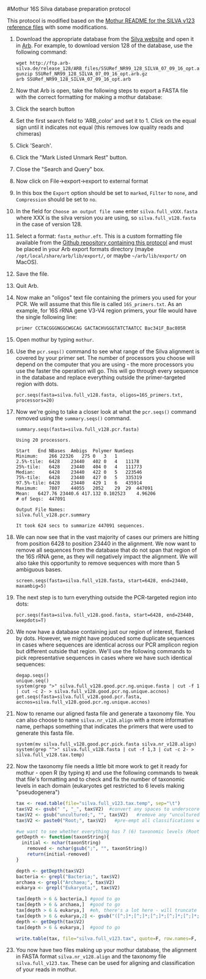 #Mothur 16S Silva database preparation protocol

This protocol is modified based on the [Mothur README for the SILVA v123 reference files](http://blog.mothur.org/2015/12/03/SILVA-v123-reference-files/) with some modifications.

1. Download the appropriate database from the [Silva website](https://www.arb-silva.de/download/arb-files/) and open it in [Arb](http://www.arb-home.de/). For example, to download version 128 of the database, use the following command:

    ```
    wget http://ftp.arb-silva.de/release_128/ARB_files/SSURef_NR99_128_SILVA_07_09_16_opt.arb.gz
    gunzip SSURef_NR99_128_SILVA_07_09_16_opt.arb.gz
    arb SSURef_NR99_128_SILVA_07_09_16_opt.arb
    ```

2. Now that Arb is open, take the following steps to export a FASTA file with the correct formatting for making a mothur database:
  1. Click the search button
  2. Set the first search field to 'ARB_color' and set it to 1. Click on the equal sign until it indicates not equal (this removes low quality reads and chimeras)
  3. Click 'Search'.
  4. Click the "Mark Listed Unmark Rest" button.
  5. Close the "Search and Query" box.
  6. Now click on File->export->export to external format
  7. In this box the `Export` option should be set to `marked`, `Filter` to `none`, and `Compression` should be set to `no`.
  8. In the field for `Choose an output file name` enter `silva.full_vXXX.fasta` where XXX is the silva version you are using, so `silva.full_v128.fasta` in the case of version 128.
  9. Select a format: `fasta_mothur.eft`. This is a custom formatting file available from the [Github repository containing this protocol](https://github.com/ianpgm/AU_microbio_16S_protocol) and must be placed in your Arb export formats directory (maybe `/opt/local/share/arb/lib/export/`, or maybe `~/arb/lib/export/` on MacOS).
  10. Save the file.
  11. Quit Arb.

3. Now make an "oligos" text file containing the primers you used for your PCR. We will assume that this file is called `16S_primers.txt`. As an example, for 16S rRNA gene V3-V4 region primers, your file would have the single following line:

    ```
    primer CCTACGGGNGGCWGCAG GACTACHVGGGTATCTAATCC Bac341F_Bac805R
    ```

4. Open mothur by typing `mothur`.

5. Use the `pcr.seqs()` command to see what range of the Silva alignment is covered by your primer set. The number of processors you choose will depend on the computer that you are using - the more processors you use the faster the operation will go. This will go through every sequence in the database and replace everything outside the primer-targeted region with dots.
    
    ```
    pcr.seqs(fasta=silva.full_v128.fasta, oligos=16S_primers.txt, processors=20)
    ```

6. Now we're going to take a closer look at what the `pcr.seqs()` command removed using the `summary.seqs()` command.

    ```
    summary.seqs(fasta=silva.full_v128.pcr.fasta)

    Using 20 processors.

	Start	End	NBases	Ambigs	Polymer	NumSeqs
	Minimum:	266	22326	275	0	3	1
	2.5%-tile:	6428	23440	402	0	4	11178
	25%-tile:	6428	23440	404	0	4	111773
	Median: 	6428	23440	422	0	5	223546
	75%-tile:	6428	23440	427	0	5	335319
	97.5%-tile:	6428	23440	429	1	6	435914
	Maximum:	7807	44055	2052	29	29	447091
	Mean:	6427.76	23440.6	417.132	0.102523	4.96206
	# of Seqs:	447091

	Output File Names: 
	silva.full_v128.pcr.summary

	It took 624 secs to summarize 447091 sequences.

    ```

7. We can now see that in the vast majority of cases our primers are hitting from position 6428 to position 23440 in the alignment. We now want to remove all sequences from the database that do not span that region of the 16S rRNA gene, as they will negatively impact the alignment. We will also take this opportunity to remove sequences with more than 5 ambiguous bases.

    ```
    screen.seqs(fasta=silva.full_v128.fasta, start=6428, end=23440, maxambig=5)
    ```

8. The next step is to turn everything outside the PCR-targeted region into dots:

    ```
    pcr.seqs(fasta=silva.full_v128.good.fasta, start=6428, end=23440, keepdots=T)
    ```

9. We now have a database containing just our region of interest, flanked by dots. However, we might have produced some duplicate sequences in cases where sequences are identical across our PCR amplicon region but different outside that region. We'll use the following commands to pick representative sequences in cases where we have such identical sequences:

    ```
    degap.seqs()
    unique.seq()
    system(grep ">" silva.full_v128.good.pcr.ng.unique.fasta | cut -f 1 | cut -c 2- > silva.full_v128.good.pcr.ng.unique.accnos)
    get.seqs(fasta=silva.full_v128.good.pcr.fasta, accnos=silva.full_v128.good.pcr.ng.unique.accnos)
    ```

10. Now to rename our aligned fasta file and generate a taxonomy file. You can also choose to name `silva.nr_v128.align` with a more informative name, perhaps something that indicates the primers that were used to generate this fasta file.

    ```
    system(mv silva.full_v128.good.pcr.pick.fasta silva.nr_v128.align)
    system(grep "^>" silva.full_v128.fasta | cut -f 1,3 | cut -c 2- > silva.full_v128.tax.temp)
    ```

11. Now the taxonomy file needs a little bit more work to get it ready for mothur - open R (by typing `R`) and use the following commands to tweak that file's formatting and to check and fix the number of taxonomic levels in each domain (eukaryotes get restricted to 6 levels making "pseudogenera")

    ```R
    tax <- read.table(file="silva.full_v123.tax.temp", sep="\t")
	tax$V2 <- gsub(" ", "_", tax$V2)  #convert any spaces to underscores
	tax$V2 <- gsub("uncultured;", "", tax$V2)   #remove any "uncultured" taxa names
	tax$V2 <- paste0("Root;", tax$V2)   #pre-empt all classifications with the Root level.

	#we want to see whether everything has 7 (6) taxonomic levels (Root to genus)
	getDepth <- function(taxonString){
	  initial <- nchar(taxonString)
	    removed <- nchar(gsub(";", "", taxonString))
	    return(initial-removed)
	}

	depth <- getDepth(tax$V2)
	bacteria <- grepl("Bacteria;", tax$V2)
	archaea <- grepl("Archaea;", tax$V2)
	eukarya <- grepl("Eukaryota;", tax$V2)

	tax[depth > 6 & bacteria,] #good to go
	tax[depth > 6 & archaea,]  #good to go
	tax[depth > 6 & eukarya,]  #eh, there's a lot here - will truncate to the pseudo genus level
	tax[depth > 6 & eukarya,2] <- gsub("([^;]*;[^;]*;[^;]*;[^;]*;[^;]*;[^;]*;).*", "\\1", tax[depth > 6 & eukarya,2])
	depth <- getDepth(tax$V2)
	tax[depth > 6 & eukarya,]  #good to go

	write.table(tax, file="silva.full_v123.tax", quote=F, row.names=F, col.names=F)
	```

12. You now have two files making up your mothur database, the alignment in FASTA format `silva.nr_v128.align` and the taxonomy file `silva.full_v123.tax`. These can be used for aligning and classification of your reads in mothur.